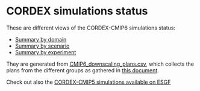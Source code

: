 # CORDEX simulations status

These are different views of the CORDEX-CMIP6 simulations status:

 * [Summary by domain](CORDEX_CMIP6_status.html)
 * [Summary by scenario](CORDEX_CMIP6_status_by_scenario.html)
 * [Summary by experiment](CORDEX_CMIP6_status_by_experiment.html)

They are generated from [CMIP6_downscaling_plans.csv](https://github.com/WCRP-CORDEX/simulation-status/blob/main/CMIP6_downscaling_plans.csv), which collects the plans from the different groups as gathered in [this document](https://docs.google.com/document/d/1Jy53yvB9SDOiWcwKRJc_HpWVgmjxZhy-qVviHl6ymDM/edit?usp=sharing).

Check out also the [CORDEX-CMIP5 simulations available on ESGF](CORDEX_CMIP5_status_by_scenario.html)
